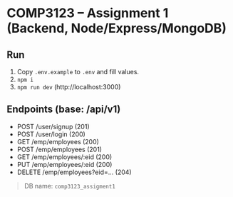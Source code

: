 # COMP3123 – Assignment 1 (Backend, Node/Express/MongoDB)

## Run
1. Copy `.env.example` to `.env` and fill values.
2. `npm i`
3. `npm run dev` (http://localhost:3000)

## Endpoints (base: /api/v1)
- POST /user/signup (201)
- POST /user/login (200)
- GET  /emp/employees (200)
- POST /emp/employees (201)
- GET  /emp/employees/:eid (200)
- PUT  /emp/employees/:eid (200)
- DELETE /emp/employees?eid=... (204)

> DB name: `comp3123_assigment1`
